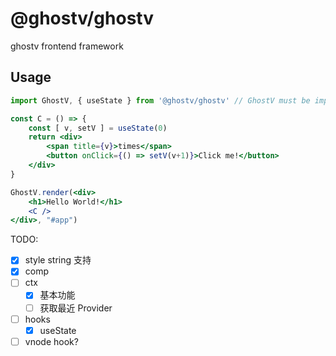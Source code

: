 # @ghostv/ghostv

ghostv frontend framework

## Usage

```jsx
import GhostV, { useState } from '@ghostv/ghostv' // GhostV must be imported !

const C = () => {
    const [ v, setV ] = useState(0)
    return <div>
        <span title={v}>times</span>
        <button onClick={() => setV(v+1)}>Click me!</button>
    </div>
}

GhostV.render(<div>
    <h1>Hello World!</h1>
    <C />
</div>, "#app")
```

TODO: 
+ [x] style string 支持
+ [x] comp
+ [ ] ctx
    + [x] 基本功能
    + [ ] 获取最近 Provider
+ [ ] hooks
    + [x] useState
+ [ ] vnode hook?
